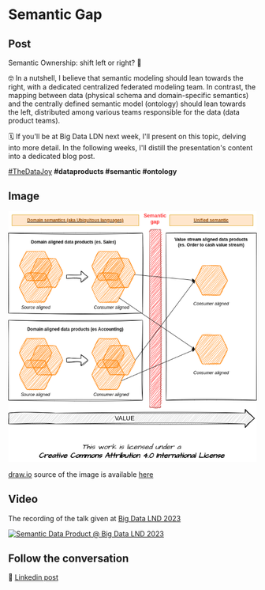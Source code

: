 # Semantic Gap

## Post
Semantic Ownership: shift left or right? 🤔 

🤓 In a nutshell, I believe that semantic modeling should lean towards the right, with a dedicated centralized federated modeling team. In contrast, the mapping between data (physical schema and domain-specific semantics) and the centrally defined semantic model (ontology) should lean towards the left, distributed among various teams responsible for the data (data product teams).

🗓 If you'll be at Big Data LDN next week, I'll present on this topic, delving into more detail. In the following weeks, I'll distill the presentation's content into a dedicated blog post. 

[#TheDataJoy](https://www.linkedin.com/feed/hashtag/?keywords=thedatajoy) **#dataproducts #semantic #ontology** 

## Image

![001-semantic-gap.png](/images/2024/2024-P001-semantic-gap.png "Semantic Gap")

[draw.io](https://app.diagrams.net/) source of the image is available [here](images/001-semantic-gap.drawio) 

## Video

The recording of the talk given at [Big Data LND 2023](https://bigdataldn.com/seminar-schedule/semantic-data-product/)

[![Semantic Data Product @ Big Data LND 2023](https://img.youtube.com/vi/ap8pWiRBvJQ/0.jpg)](https://www.youtube.com/watch?v=ap8pWiRBvJQ)

## Follow the conversation

🔵 [Linkedin post](https://www.linkedin.com/posts/andreagioia_thedatajoy-dataproducts-semantic-activity-7108508012373274624-a3R0)

